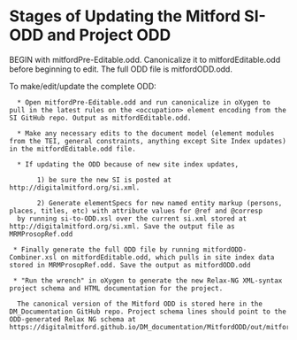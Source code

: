 # Stages of Updating the Mitford SI-ODD and Project ODD

 BEGIN with mitfordPre-Editable.odd. Canonicalize it to mitfordEditable.odd before beginning to edit. The full ODD file is mitfordODD.odd.
      
To make/edit/update the complete ODD: 

      * Open mitfordPre-Editable.odd and run canonicalize in oXygen to pull in the latest rules on the <occupation> element encoding from the SI GitHub repo. Output as mitfordEditable.odd.
      
      * Make any necessary edits to the document model (element modules from the TEI, general constraints, anything except Site Index updates) in the mitfordEditable.odd file.
      
      * If updating the ODD because of new site index updates, 
           
           1) be sure the new SI is posted at http://digitalmitford.org/si.xml. 
            
           2) Generate elementSpecs for new named entity markup (persons, places, titles, etc) with attribute values for @ref and @corresp 
      by running si-to-ODD.xsl over the current si.xml stored at http://digitalmitford.org/si.xml. Save the output file as MRMProsopRef.odd 
      
     * Finally generate the full ODD file by running mitfordODD-Combiner.xsl on mitfordEditable.odd, which pulls in site index data stored in MRMProsopRef.odd. Save the output as mitfordODD.odd
     
     * "Run the wrench" in oXygen to generate the new Relax-NG XML-syntax project schema and HTML documentation for the project.
     
      The canonical version of the Mitford ODD is stored here in the DM_Documentation GitHub repo. Project schema lines should point to the ODD-generated Relax NG schema at https://digitalmitford.github.io/DM_documentation/MitfordODD/out/mitfordODD.rng 

